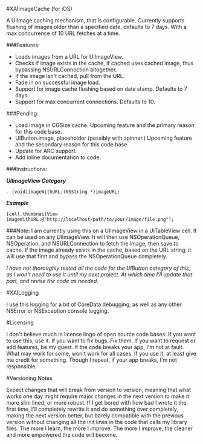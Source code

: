#XAIImageCache (for iOS)

A UIImage caching mechanism, that is configurable. Currently supports flushing of images older than a specified date, defaults to 7 days. With a max concurrence of 10 URL fetches at a time.

###Features:

* Loads images from a URL for UIImageView.
* Checks if image exists in the cache, if cached uses cached image, thus bypassing NSURLConnection altogether.
* If the image isn't cached, pull from the URL.
* Fade in on successful image load.
* Support for image cache flushing based on date stamp. Defaults to 7 days.
* Support for max concurrent connections. Defaults to 10.

###Pending:
* Load image in CGSize cache. Upcoming feature and the primary reason for this code base.
* UIButton.image, placeholder (possibly with spinner.) Upcoming feature and the secondary reason for this code base
* Update for ARC support.
* Add inline documentation to code.

###Instructions:

***UIImageView Category***

    - (void)imageWithURL:(NSString *)imageURL;

***Example***

    [cell.thumbnailView imageWithURL:@"http://localhost/path/to/your/image/file.png"];

###Note:
I am currently using this on a UIImageView in a UITableView cell. It can be used on any UIImageView. It will then use NSOperationQueue, NSOperation, and NSURLConnection to fetch the image, then save to cache. If the image already exists in the cache, based on the URL string, it will use that first and bypass the NSOperationQueue completely.

*I have not thoroughly tested all the code for the UIButton category of this, as I won't need to use it until my next project. At which time I'll update that part, and revise the code as needed.*

#XAILogging

I use this logging for a bit of CoreData debugging, as well as any other NSError or NSException console logging.

#Licensing

I don't believe much in license lingo of open source code bases. If you want to use this, use it. If you want to fix bugs. Fix them. If you want to request or add features, be my guest. If the code breaks your app, I'm not at fault. What may work for some, won't work for all cases. If you use it, at least give me credit for something. Though I repeat, if your app breaks, I'm not responsible.

#Versioning Notes

Expect changes that will break from version to version, meaning that what works one day might require major changes in the next version to make it more slim lined, or more robust. If I get bored with how bad I wrote it the first time, I'll completely rewrite it and do something over completely, making the next version better, but barely compatible with the previous version without changing all the init lines in the code that calls my library files. The more I learn, the more I improve. The more I improve, the cleaner and more empowered the code will become.
